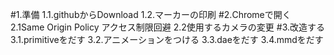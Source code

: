 #1.準備
1.1.githubからDownload
1.2.マーカーの印刷
#2.Chromeで開く
2.1Same Origin Policy アクセス制限回避
2.2使用するカメラの変更
#3.改造する
3.1.primitiveをだす
3.2.アニメーションをつける
3.3.daeをだす
3.4.mmdをだす

